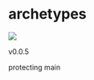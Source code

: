# archetypes

[![](https://jitpack.io/v/liccioni/archetypes.svg)](https://jitpack.io/#liccioni/archetypes)

v0.0.5

protecting main